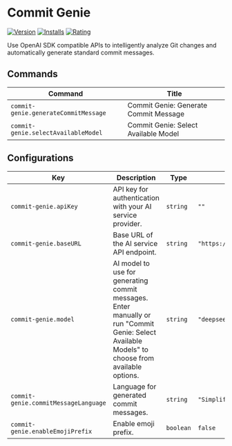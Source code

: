 # Commit Genie

[![Version](https://img.shields.io/visual-studio-marketplace/v/joygqz.commit-genie?style=flat-square&logo=visual-studio-code&label=VS%20Code%20Marketplace)](https://marketplace.visualstudio.com/items?itemName=joygqz.commit-genie)
[![Installs](https://img.shields.io/visual-studio-marketplace/i/joygqz.commit-genie?style=flat-square)](https://marketplace.visualstudio.com/items?itemName=joygqz.commit-genie)
[![Rating](https://img.shields.io/visual-studio-marketplace/r/joygqz.commit-genie?style=flat-square)](https://marketplace.visualstudio.com/items?itemName=joygqz.commit-genie)

Use OpenAI SDK compatible APIs to intelligently analyze Git changes and automatically generate standard commit messages.

## Commands

<!-- commands -->

| Command                              | Title                                 |
| ------------------------------------ | ------------------------------------- |
| `commit-genie.generateCommitMessage` | Commit Genie: Generate Commit Message |
| `commit-genie.selectAvailableModel`  | Commit Genie: Select Available Model  |

<!-- commands -->

## Configurations

<!-- configs -->

| Key                                  | Description                                                                                                                                     | Type      | Default                      |
| ------------------------------------ | ----------------------------------------------------------------------------------------------------------------------------------------------- | --------- | ---------------------------- |
| `commit-genie.apiKey`                | API key for authentication with your AI service provider.                                                                                       | `string`  | `""`                         |
| `commit-genie.baseURL`               | Base URL of the AI service API endpoint.                                                                                                        | `string`  | `"https://api.deepseek.com"` |
| `commit-genie.model`                 | AI model to use for generating commit messages. Enter manually or run "Commit Genie: Select Available Models" to choose from available options. | `string`  | `"deepseek-chat"`            |
| `commit-genie.commitMessageLanguage` | Language for generated commit messages.                                                                                                         | `string`  | `"Simplified Chinese"`       |
| `commit-genie.enableEmojiPrefix`     | Enable emoji prefix.                                                                                                                            | `boolean` | `false`                      |

<!-- configs -->
